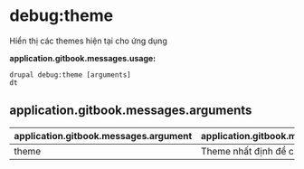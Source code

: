 # debug:theme
Hiển thị các themes hiện tại cho ứng dụng

**application.gitbook.messages.usage:**
```
drupal debug:theme [arguments]
dt
```

## application.gitbook.messages.arguments
application.gitbook.messages.argument | application.gitbook.messages.details
---------|-------------
theme | Theme nhất định để chỉnh lỗi
